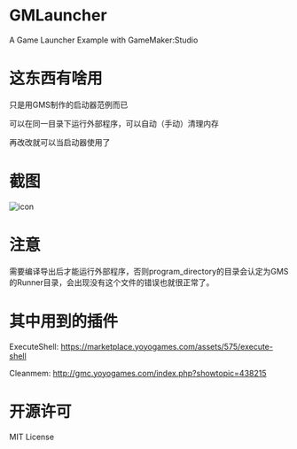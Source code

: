 # GMLauncher

A Game Launcher Example with GameMaker:Studio

# 这东西有啥用

只是用GMS制作的启动器范例而已

可以在同一目录下运行外部程序，可以自动（手动）清理内存

再改改就可以当启动器使用了

# 截图

![icon](http://pic.yupoo.com/liaronce/FL9VMrwL/pGrAY.png)

# 注意

需要编译导出后才能运行外部程序，否则program_directory的目录会认定为GMS的Runner目录，会出现没有这个文件的错误也就很正常了。

# 其中用到的插件
ExecuteShell: https://marketplace.yoyogames.com/assets/575/execute-shell

Cleanmem:
http://gmc.yoyogames.com/index.php?showtopic=438215

# 开源许可

MIT License
